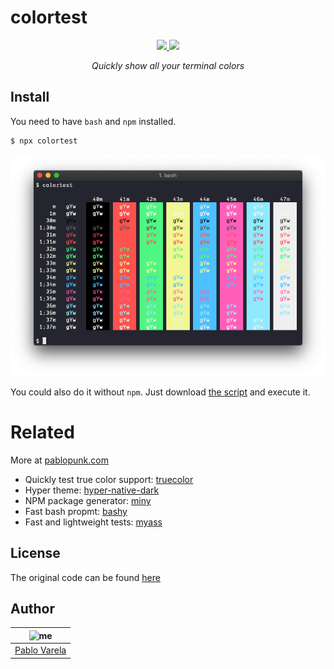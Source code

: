 # colortest

<p align="center">
  <a href="https://github.com/pablopunk/miny"><img src="https://img.shields.io/badge/made_with-miny-1eced8.svg" /> </a>
  <a href="https://www.npmjs.com/package/colortest"><img src="https://img.shields.io/npm/dt/colortest.svg" /></a>
</p>

<p align="center">
  <i>Quickly show all your terminal colors</i>
</p>


## Install

You need to have `bash` and `npm` installed.

```bash
$ npx colortest
```

![shot](https://github.com/pablopunk/art/raw/master/colortest/screenshot.png)

You could also do it without `npm`. Just download [the script](https://github.com/pablopunk/colortest/blob/master/colortest) and execute it.


# Related

More at [pablopunk.com](https://pablopunk.com/)

* Quickly test true color support: [truecolor](https://github.com/pablopunk/truecolor)
* Hyper theme: [hyper-native-dark](https://github.com/pablopunk/hyper-native-dark)
* NPM package generator: [miny](https://github.com/pablopunk/miny)
* Fast bash propmt: [bashy](https://github.com/pablopunk/bashy)
* Fast and lightweight tests: [myass](https://github.com/pablopunk/myass)

## License

The original code can be found [here](https://unix.stackexchange.com/a/213471)


## Author

| ![me](https://gravatar.com/avatar/fa50aeff0ddd6e63273a068b04353d9d?size=100)           |
| --------------------------------- |
| [Pablo Varela](https://pablopunk.com)   |

